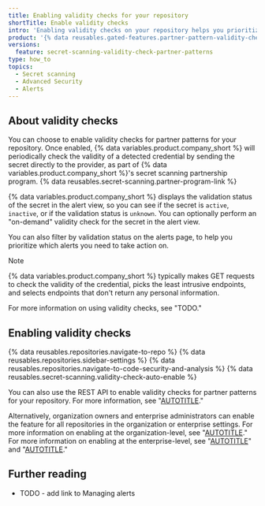 ```yaml
---
title: Enabling validity checks for your repository
shortTitle: Enable validity checks
intro: 'Enabling validity checks on your repository helps you prioritize the remediation of alerts as it tells you if a secret is active or inactive.'
product: '{% data reusables.gated-features.partner-pattern-validity-check-ghas %}'
versions:
  feature: secret-scanning-validity-check-partner-patterns
type: how_to
topics:
  - Secret scanning
  - Advanced Security
  - Alerts
---
```


## About validity checks

You can choose to enable validity checks for partner patterns for your repository. Once enabled, {% data variables.product.company_short %} will periodically check the validity of a detected credential by sending the secret directly to the provider, as part of {% data variables.product.company_short %}'s secret scanning partnership program. {% data reusables.secret-scanning.partner-program-link %}

{% data variables.product.company_short %} displays the validation status of the secret in the alert view, so you can see if the secret is `active`, `inactive`, or if the validation status is `unknown`. You can optionally perform an "on-demand" validity check for the secret in the alert view.

You can also filter by validation status on the alerts page, to help you prioritize which alerts you need to take action on.

> [!NOTE]
> {% data variables.product.company_short %} typically makes GET requests to check the validity of the credential, picks the least intrusive endpoints, and selects endpoints that don't return any personal information.

For more information on using validity checks, see "TODO."

## Enabling validity checks

{% data reusables.repositories.navigate-to-repo %}
{% data reusables.repositories.sidebar-settings %}
{% data reusables.repositories.navigate-to-code-security-and-analysis %}
{% data reusables.secret-scanning.validity-check-auto-enable %}

You can also use the REST API to enable validity checks for partner patterns for your repository. For more information, see "[AUTOTITLE](/rest/repos/repos#update-a-repository)."

Alternatively, organization owners and enterprise administrators can enable the feature for all repositories in the organization or enterprise settings. For more information on enabling at the organization-level, see "[AUTOTITLE](/code-security/securing-your-organization/meeting-your-specific-security-needs-with-custom-security-configurations/creating-a-custom-security-configuration)." For more information on enabling at the enterprise-level, see "[AUTOTITLE](/admin/code-security/managing-github-advanced-security-for-your-enterprise/managing-github-advanced-security-features-for-your-enterprise)" and "[AUTOTITLE](/rest/enterprise-admin/code-security-and-analysis#update-code-security-and-analysis-features-for-an-enterprise)."

## Further reading

* TODO - add link to Managing alerts
